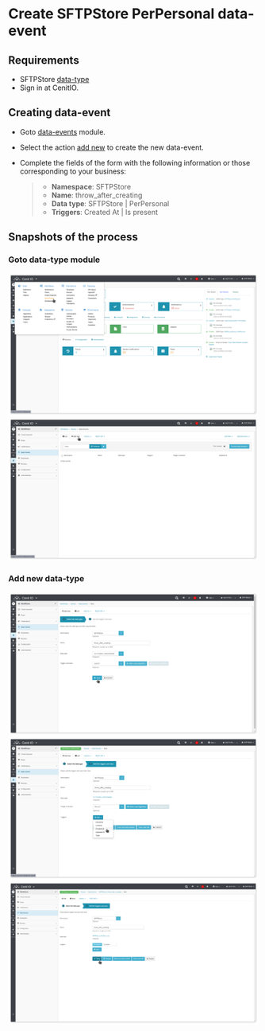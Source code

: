 # Create SFTPStore PerPersonal data-event

## Requirements

* SFTPStore [data-type](../data-types/SFTPStore-PerPersonal.md)
* Sign in at CenitIO.[<i class="fa fa-external-link" aria-hidden="true"></i>](https://cenit.io/users/sign_in)

## Creating data-event

* Goto [data-events](https://cenit.io/observer) module.
* Select the action [add new](https://cenit.io/observer/new) to create the new data-event.
* Complete the fields of the form with the following information or those corresponding to your business:

    >- **Namespace**: SFTPStore
    >- **Name**: throw_after_creating
    >- **Data type**: SFTPStore | PerPersonal
    >- **Triggers**: Created At | Is present

## Snapshots of the process

### Goto data-type module

   ![](../assets/snapshots/sftp-store-observers/snapshots-001.png)
   ![](../assets/snapshots/sftp-store-observers/snapshots-002.png)
    
### Add new data-type

   ![](../assets/snapshots/sftp-store-observers/snapshots-003.png)
   ![](../assets/snapshots/sftp-store-observers/snapshots-004.png)
   ![](../assets/snapshots/sftp-store-observers/snapshots-005.png)

